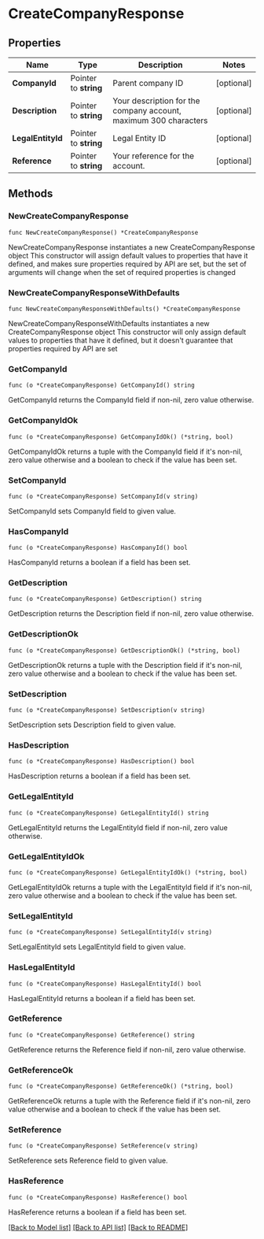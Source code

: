 # CreateCompanyResponse

## Properties

Name | Type | Description | Notes
------------ | ------------- | ------------- | -------------
**CompanyId** | Pointer to **string** | Parent company ID | [optional] 
**Description** | Pointer to **string** | Your description for the company account, maximum 300 characters | [optional] 
**LegalEntityId** | Pointer to **string** | Legal Entity ID | [optional] 
**Reference** | Pointer to **string** | Your reference for the account. | [optional] 

## Methods

### NewCreateCompanyResponse

`func NewCreateCompanyResponse() *CreateCompanyResponse`

NewCreateCompanyResponse instantiates a new CreateCompanyResponse object
This constructor will assign default values to properties that have it defined,
and makes sure properties required by API are set, but the set of arguments
will change when the set of required properties is changed

### NewCreateCompanyResponseWithDefaults

`func NewCreateCompanyResponseWithDefaults() *CreateCompanyResponse`

NewCreateCompanyResponseWithDefaults instantiates a new CreateCompanyResponse object
This constructor will only assign default values to properties that have it defined,
but it doesn't guarantee that properties required by API are set

### GetCompanyId

`func (o *CreateCompanyResponse) GetCompanyId() string`

GetCompanyId returns the CompanyId field if non-nil, zero value otherwise.

### GetCompanyIdOk

`func (o *CreateCompanyResponse) GetCompanyIdOk() (*string, bool)`

GetCompanyIdOk returns a tuple with the CompanyId field if it's non-nil, zero value otherwise
and a boolean to check if the value has been set.

### SetCompanyId

`func (o *CreateCompanyResponse) SetCompanyId(v string)`

SetCompanyId sets CompanyId field to given value.

### HasCompanyId

`func (o *CreateCompanyResponse) HasCompanyId() bool`

HasCompanyId returns a boolean if a field has been set.

### GetDescription

`func (o *CreateCompanyResponse) GetDescription() string`

GetDescription returns the Description field if non-nil, zero value otherwise.

### GetDescriptionOk

`func (o *CreateCompanyResponse) GetDescriptionOk() (*string, bool)`

GetDescriptionOk returns a tuple with the Description field if it's non-nil, zero value otherwise
and a boolean to check if the value has been set.

### SetDescription

`func (o *CreateCompanyResponse) SetDescription(v string)`

SetDescription sets Description field to given value.

### HasDescription

`func (o *CreateCompanyResponse) HasDescription() bool`

HasDescription returns a boolean if a field has been set.

### GetLegalEntityId

`func (o *CreateCompanyResponse) GetLegalEntityId() string`

GetLegalEntityId returns the LegalEntityId field if non-nil, zero value otherwise.

### GetLegalEntityIdOk

`func (o *CreateCompanyResponse) GetLegalEntityIdOk() (*string, bool)`

GetLegalEntityIdOk returns a tuple with the LegalEntityId field if it's non-nil, zero value otherwise
and a boolean to check if the value has been set.

### SetLegalEntityId

`func (o *CreateCompanyResponse) SetLegalEntityId(v string)`

SetLegalEntityId sets LegalEntityId field to given value.

### HasLegalEntityId

`func (o *CreateCompanyResponse) HasLegalEntityId() bool`

HasLegalEntityId returns a boolean if a field has been set.

### GetReference

`func (o *CreateCompanyResponse) GetReference() string`

GetReference returns the Reference field if non-nil, zero value otherwise.

### GetReferenceOk

`func (o *CreateCompanyResponse) GetReferenceOk() (*string, bool)`

GetReferenceOk returns a tuple with the Reference field if it's non-nil, zero value otherwise
and a boolean to check if the value has been set.

### SetReference

`func (o *CreateCompanyResponse) SetReference(v string)`

SetReference sets Reference field to given value.

### HasReference

`func (o *CreateCompanyResponse) HasReference() bool`

HasReference returns a boolean if a field has been set.


[[Back to Model list]](../README.md#documentation-for-models) [[Back to API list]](../README.md#documentation-for-api-endpoints) [[Back to README]](../README.md)


